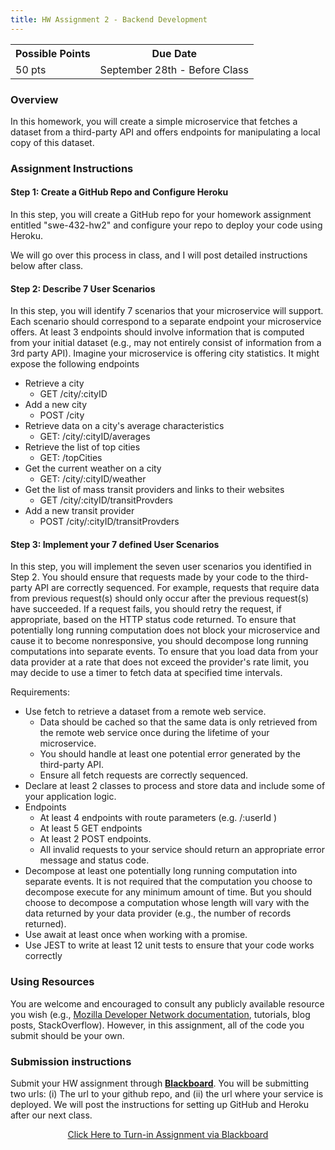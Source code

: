 ```yaml
---
title: HW Assignment 2 - Backend Development 
---
```


<table style="margin-left:auto; margin-right:auto;">
  <tr>
    <th>Possible Points</th>
    <th>Due Date</th> 
  </tr>
  <tr>
    <td>50 pts</td>
    <td>September 28th - Before Class</td>
  </tr>
</table>

### Overview
 
In this homework, you will create a simple microservice that fetches a dataset from a third-party API and offers endpoints for manipulating a local copy of this dataset.
 
### Assignment Instructions
 
#### Step 1: Create a GitHub Repo and Configure Heroku

In this step, you will create a GitHub repo for your homework assignment entitled "swe-432-hw2" and configure your repo to deploy your code using Heroku.

We will go over this process in class, and I will post detailed instructions below after class.
 
#### Step 2: Describe 7 User Scenarios

In this step, you will identify 7 scenarios that your microservice will support. Each scenario should correspond to a separate endpoint your microservice offers. At least 3 endpoints should involve information that is computed from your initial dataset (e.g., may not entirely consist of information from a 3rd party API). 
Imagine your microservice is offering city statistics. It might expose the following endpoints

*  Retrieve a city
	* GET /city/:cityID   
* Add a new city 
	* POST /city   
* Retrieve data on a city's average characteristics
	* GET: /city/:cityID/averages
* Retrieve the list of top cities
	* GET: /topCities    
* Get the current weather on a city
	* GET: /city/:cityID/weather
* Get the list of mass transit providers and links to their websites
	* GET /city/:cityID/transitProvders 
* Add a new transit provider
	* POST /city/:cityID/transitProvders 

 
#### Step 3: Implement your 7 defined User Scenarios

In this step, you will implement the seven user scenarios you identified in Step 2. You should ensure that requests made by your code to the third-party API are correctly sequenced. For example, requests that require data from previous request(s) should only occur after the previous request(s) have succeeded. If a request fails, you should retry the request, if appropriate, based on the HTTP status code returned. To ensure that potentially long running computation does not block your microservice and cause it to become nonresponsive, you should decompose long running computations into separate events. To ensure that you load data from your data provider at a rate that does not exceed the provider's rate limit, you may decide to use a timer to fetch data at specified time intervals.
 
Requirements:

* Use fetch to retrieve a dataset from a remote web service.
	* Data should be cached so that the same data is only retrieved from the remote web service once during the lifetime of your microservice.
	* You should handle at least one potential error generated by the third-party API.
	* Ensure all fetch requests are correctly sequenced.
* Declare at least 2 classes to process and store data and include some of your application logic.
* Endpoints
	* At least 4 endpoints with route parameters (e.g. /:userId )
	* At least 5 GET endpoints
	* At least 2 POST endpoints.
	* All invalid requests to your service should return an appropriate error message and status code.
* Decompose at least one potentially long running computation into separate events. It is not required that the computation you choose to decompose execute for any minimum amount of time. But you should choose to decompose a computation whose length will vary with the data returned by your data provider (e.g., the number of records returned).
* Use await at least once when working with a promise.
* Use JEST to write at least 12 unit tests to ensure that your code works correctly

### Using Resources
 
You are welcome and encouraged to consult any publicly available resource you wish (e.g., [Mozilla Developer Network documentation](https://developer.mozilla.org/en-US/), tutorials, blog posts, StackOverflow). However, in this assignment, all of the code you submit should be your own.
 
### Submission instructions

Submit your HW assignment through [**Blackboard**](https://mymasonportal.gmu.edu). You will be submitting two urls: (i) The url to your github repo, and (ii) the url where your service is deployed. We will post the instructions for setting up GitHub and Heroku after our next class.

<style type="text/css">
.center {
  display: block;
  margin-left: auto;
  margin-right: auto;
}
</style>

<div style="text-align: center;">
<a href="https://replit.com/team/SWE-432-F21/HW1-Assignment" title="Click Here to turn in Assignment via Blackboard" class="md-button md-button--primary"> Click Here to Turn-in Assignment via Blackboard</a>
</div>
